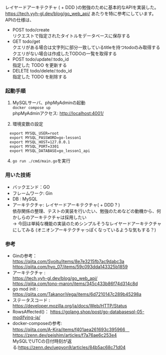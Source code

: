 
レイヤードアーキテクチャ ( + DDD )の勉強のために基本的なAPIを実装した。  
https://tech.yyh-gl.dev/blog/go_web_api/  あたりを特に参考にしています。  
APIの仕様は、
* POST  todo/create   
   リクエストで指定されたタイトルをデータベースに保存する
* GET   todo/get   
   クエリがある場合は文字列に部分一致しているtitleを持つtodoのみ取得する  
   クエリがない場合は作成したTODOの一覧を取得する
* POST  todo/update/:todo_id   
   指定した TODO を更新する
* DELETE  todo/delete/:todo_id   
   指定した TODO を削除する

### 起動手順
1. MySQLサーバ、phpMyAdminの起動  
  `docker compose up`  
   phpMyAdminアクセス: <http://localhost:4001/>

2. 環境変数の設定
```
  export MYSQL_USER=root          
  export MYSQL_PASSWORD=go-lesson1
  export MYSQL_HOST=127.0.0.1
  export MYSQL_PORT=3301
  export MYSQL_DATABASE=go_lesson1_api
```
4. `go run ./cmd/main.go`を実行

### 用いた技術
* バックエンド：GO
* フレームワーク: Gin   
* DB : MySQL  
* アーキテクチャ: レイヤードアーキテクチャ( +  DDD ? )  
  依存関係の整理、テストの実装を行いたい、勉強のためなどの動機から、何かしらのアーキテクチャは採用したい  
  → 今回は単純な機能の実装のためシンプルそうなレイヤードアーキテクチャにしてみる
  (オニオンアーキテクチャっぽくなっているような気もする？)
  
### 参考
* Ginの参考：    
  https://qiita.com/Syoitu/items/8e7e3215fb7ac9dabc3a    
  https://qiita.com/hyo_07/items/59c093dda143325b1859    
* アーキテクチャ :    
   https://tech.yyh-gl.dev/blog/go_web_api/   
   https://qiita.com/tono-maron/items/345c433b86f74d314c8d
* go mod init  :  https://qiita.com/TakanoriVega/items/6d7210147c289b45298a  
* ステータスコード : https://developer.mozilla.org/ja/docs/Web/HTTP/Status  
* RowsAffected()： https://golang.shop/post/go-databasesql-05-modifying-ja/  
* docker-composeの参考:  
  https://qiita.com/A-Kira/items/f401aea261693c395966　 　  
  https://zenn.dev/peishim/articles/f7a76ae6c253e4     
  MySQLでUTCの日付時刻が返る:https://zenn.dev/uepyon9/articles/84b5ac68c71d04  
